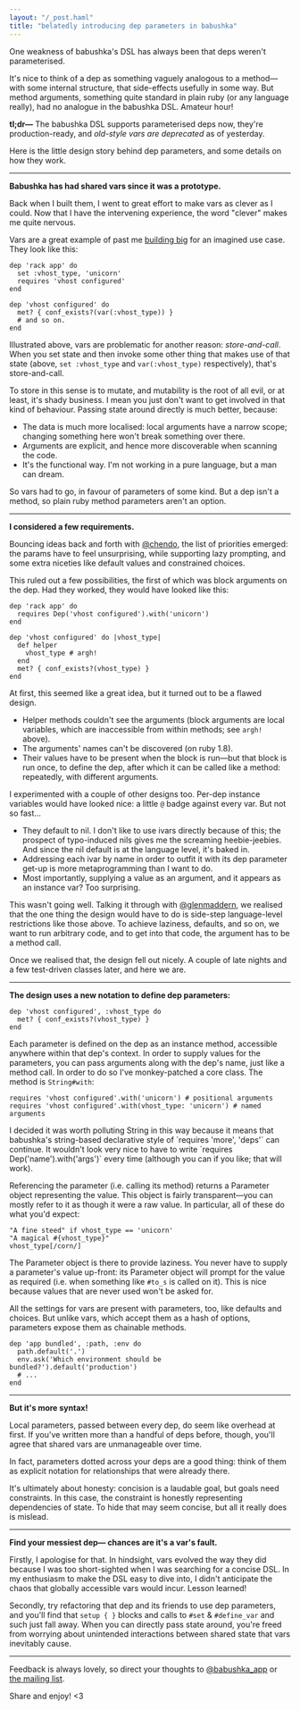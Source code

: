 ```yaml
---
layout: "/_post.haml"
title: "belatedly introducing dep parameters in babushka"
---
```


One weakness of babushka's DSL has always been that deps weren't parameterised.

It's nice to think of a dep as something vaguely analogous to a method&mdash;with some internal structure, that side-effects usefully in some way. But method arguments, something quite standard in plain ruby (or any language really), had no analogue in the babushka DSL. Amateur hour!

**tl;dr&mdash;** The babushka DSL supports parameterised deps now, they're production-ready, and _old-style vars are deprecated_ as of yesterday.

Here is the little design story behind dep parameters, and some details on how they work.

---

**Babushka has had shared vars since it was a prototype.**

Back when I built them, I went to great effort to make vars as clever as I could. Now that I have the intervening experience, the word "clever" makes me quite nervous.

Vars are a great example of past me [building big](/2012/05/20/fast-well-big-small) for an imagined use case. They look like this:

    dep 'rack app' do
      set :vhost_type, 'unicorn'
      requires 'vhost configured'
    end

    dep 'vhost configured' do
      met? { conf_exists?(var(:vhost_type)) }
      # and so on.
    end

Illustrated above, vars are problematic for another reason: _store-and-call_. When you set state and then invoke some other thing that makes use of that state (above, `set :vhost_type` and `var(:vhost_type)` respectively), that's store-and-call.

To store in this sense is to mutate, and mutability is the root of all evil, or at least, it's shady business. I mean you just don't want to get involved in that kind of behaviour. Passing state around directly is much better, because:

<ul class="pros">
  <li>The data is much more localised: local arguments have a narrow scope; changing something here won't break something over there.</li>
  <li>Arguments are explicit, and hence more discoverable when scanning the code.</li>
  <li>It's the functional way. I'm not working in a pure language, but a man can dream.</li>
</ul>

So vars had to go, in favour of parameters of some kind. But a dep isn't a method, so plain ruby method parameters aren't an option.


---

**I considered a few requirements.**

Bouncing ideas back and forth with [@chendo](http://twitter.com/chendo), the list of priorities emerged: the params have to feel unsurprising, while supporting lazy prompting, and some extra niceties like default values and constrained choices.

This ruled out a few possibilities, the first of which was block arguments on the dep. Had they worked, they would have looked like this:

    dep 'rack app' do
      requires Dep('vhost configured').with('unicorn')
    end

    dep 'vhost configured' do |vhost_type|
      def helper
        vhost_type # argh!
      end
      met? { conf_exists?(vhost_type) }
    end

At first, this seemed like a great idea, but it turned out to be a flawed design.

<ul class="cons">
  <li>Helper methods couldn't see the arguments (block arguments are local variables, which are inaccessible from within methods; see <code>argh!</code> above).</li>
  <li>The arguments' names can't be discovered (on ruby 1.8).</li>
  <li>Their values have to be present when the block is run&mdash;but that block is run once, to define the dep, after which it can be called like a method: repeatedly, with different arguments.</li>
</ul>

I experimented with a couple of other designs too. Per-dep instance variables would have looked nice: a little `@` badge against every var. But not so fast...

<ul class="cons">
  <li>They default to nil. I don't like to use ivars directly because of this; the prospect of typo-induced nils gives me the screaming heebie-jeebies. And since the nil default is at the language level, it's baked in.</li>
  <li>Addressing each ivar by name in order to outfit it with its dep parameter get-up is more metaprogramming than I want to do.</li>
  <li>Most importantly, supplying a value as an argument, and it appears as an instance var? Too surprising.</li>
</ul>

This wasn't going well. Talking it through with [@glenmaddern](http://twitter.com/glenmaddern), we realised that the one thing the design would have to do is side-step language-level restrictions like those above. To achieve laziness, defaults, and so on, we want to run arbitrary code, and to get into that code, the argument has to be a method call.

Once we realised that, the design fell out nicely. A couple of late nights and a few test-driven classes later, and here we are.

---

**The design uses a new notation to define dep parameters:**

    dep 'vhost configured', :vhost_type do
      met? { conf_exists?(vhost_type) }
    end

Each parameter is defined on the dep as an instance method, accessible anywhere within that dep's context. In order to supply values for the parameters, you can pass arguments along with the dep's name, just like a method call. In order to do so I've monkey-patched a core class. The method is `String#with`:

    requires 'vhost configured'.with('unicorn') # positional arguments
    requires 'vhost configured'.with(vhost_type: 'unicorn') # named arguments

<aside>
I decided it was worth polluting String in this way because it means that babushka's string-based declarative style of `requires 'more', 'deps'` can continue. It wouldn't look very nice to have to write `requires Dep('name').with('args')` every time (although you can if you like; that will work).
</aside>

Referencing the parameter (i.e. calling its method) returns a Parameter object representing the value. This object is fairly transparent&mdash;you can mostly refer to it as though it were a raw value. In particular, all of these do what you'd expect:

    "A fine steed" if vhost_type == 'unicorn'
    "A magical #{vhost_type}"
    vhost_type[/corn/]

The Parameter object is there to provide laziness. You never have to supply a parameter's value up-front: its Parameter object will prompt for the value as required (i.e. when something like `#to_s` is called on it). This is nice because values that are never used won't be asked for.

All the settings for vars are present with parameters, too, like defaults and choices. But unlike vars, which accept them as a hash of options, parameters expose them as chainable methods.

    dep 'app bundled', :path, :env do
      path.default('.')
      env.ask('Which environment should be bundled?').default('production')
      # ...
    end


---
**But it's more syntax!**

Local parameters, passed between every dep, do seem like overhead at first. If you've written more than a handful of deps before, though, you'll agree that shared vars are unmanageable over time.

In fact, parameters dotted across your deps are a good thing: think of them as explicit notation for relationships that were already there.

It's ultimately about honesty: concision is a laudable goal, but goals need constraints. In this case, the constraint is honestly representing dependencies of state. To hide that may seem concise, but all it really does is mislead.


---

**Find your messiest dep&mdash; chances are it's a var's fault.**

Firstly, I apologise for that. In hindsight, vars evolved the way they did because I was too short-sighted when I was searching for a concise DSL. In my enthusiasm to make the DSL easy to dive into, I didn't anticipate the chaos that globally accessible vars would incur. Lesson learned!

Secondly, try refactoring that dep and its friends to use dep parameters, and you'll find that `setup { }` blocks and calls to `#set` & `#define_var` and such just fall away. When you can directly pass state around, you're freed from worrying about unintended interactions between shared state that vars inevitably cause.

---

Feedback is always lovely, so direct your thoughts to [@babushka_app](http://twitter.com/babushka_app) or [the mailing list](http://babushka.me/mailing_list).

Share and enjoy! <3
